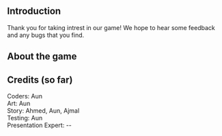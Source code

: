 ## Introduction
Thank you for taking intrest in our game! We hope to hear some feedback and any bugs that you find.

## About the game


## Credits (so far)
Coders: Aun <br>
Art: Aun <br>
Story: Ahmed, Aun, Ajmal <br>
Testing: Aun <br>
Presentation Expert: -- <br>


